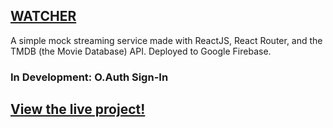 ## [WATCHER](https://watcher-6ad27.web.app)

A simple mock streaming service made with ReactJS, React Router, and the TMDB (the Movie Database) API. Deployed to Google Firebase.

### In Development: O.Auth Sign-In

## [View the live project!](https://watcher-6ad27.web.app)
